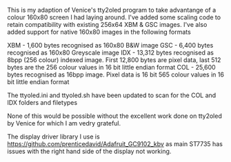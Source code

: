 This is my adaption of Venice's tty2oled program to take advantange of a colour 160x80 screen I had laying around.  I've added some scaling code to retain compatibility with existing 256x64 XBM & GSC images.  I've also added support for native 160x80 images in the following formats

XBM - 1,600 bytes recognised as 160x80 B&W image
GSC - 6,400 bytes recognised as 160x80 Greyscale image
IDX - 13,312 bytes recognised as 8bpp (256 colour) indexed image.  First 12,800 bytes are pixel data, last 512 bytes are the 256 colour values in 16 bit little endian format
COL - 25,600 bytes recognised as 16bpp image.  Pixel data is 16 bit 565 colour values in 16 bit little endian format

The ttyoled.ini and ttyoled.sh have been updated to scan for the COL and IDX folders and filetypes

None of this would be possible without the excellent work done on tty2oled by Venice for which I am vedry grateful.

The display driver library I use is https://github.com/prenticedavid/Adafruit_GC9102_kbv as main ST7735 has issues with the right hand side of the display not working.
